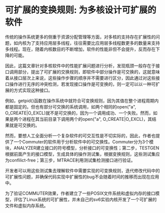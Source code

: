 # 可扩展的变换规则: 为多核设计可扩展的软件

传统的操作系统更多的侧重于资源分配管理等方面，对多核的支持存在扩展性的问题，如内核为了支持应用层多线程，往往需要比应用层多线程数更多的数量来支持多线程。现在，随着内核数目的不断增加，软件的性能非但不会提升，反而存在下降的可能。

因此，这篇文章针对多核软件中的性能扩展问题进行分析，发现瓶颈一般存在于接口调用部分，提出了可扩展的交换规则，即软件中部分操作是可交换的，这就意味着从接口层次上来说，这些操作步骤的顺序并不需要进行区分，因此通过对这些接口操作进行无序的冲突检测，若发现接口操作是可变换的，则一定可以以一种可扩展的方式实现这种接口。

例如，getpid()函数在操作系统中就符合可变换规则，因为其值在整个进程周期内都是固定的。但也有部分可交换的系统调用，如两个相同的open("a", O_CREATE|O_EXCL)就不是可交换的，因为一个调用成功、一个失败。然而，如果是两个进程在其当前目录下调用两个的open("a", O_CREATE|O_EXCL)，其结果就是可交换的。

然而，要想人工全面分析一个复杂软件的可交互性是不切实际的，因此，作者也提供了一个Commuter的软件用于分析软件中的可交换性。Commuter分为3个模块，ANALYZER建立接口的符号模型，分析接口的可变换性；第二步，TESTGEN根据前面产生的接口模型，生成具体的操作测试集，根据变换规则，这些测试集应为confilict-free；第三步，MTRACE利用测试集检测接口进行验证。

开发者可以用这些测试集去理解软件中需要实现的可变换规则，迭代修改代码中的可扩展性问题，并确保代码实现中扩展性的bug不会随着时间的推移而出现在应用中。

为了验证COMMUTER效果，作者建立了一些POSIX文件系统和虚拟内存的接口模型，评估了Linux系统的可扩展性，并未自己的sv6实验内核开发了一个可扩展的文件和虚拟内存系统。







